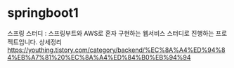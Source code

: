# springboot1
스프링 스터디 : 스프링부트와 AWS로 혼자 구현하는 웹서비스
스터디로 진행하는 프로젝트입니다.
상세정리 
https://youthing.tistory.com/category/backend/%EC%8A%A4%ED%94%84%EB%A7%81%20%EC%8A%A4%ED%84%B0%EB%94%94

